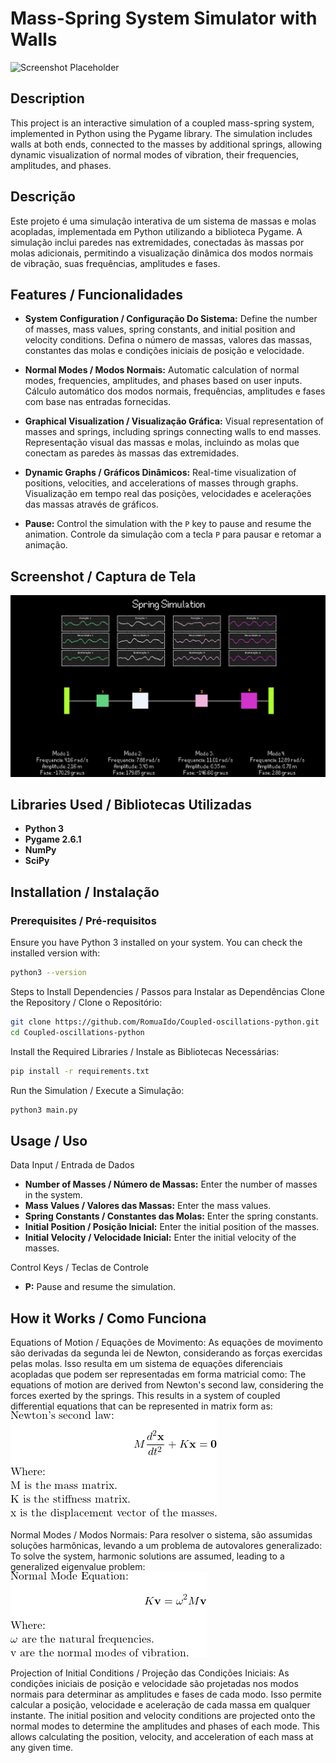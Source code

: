 # Mass-Spring System Simulator with Walls

![Screenshot Placeholder](path/to/screenshot.png)

## Description

This project is an interactive simulation of a coupled mass-spring system, implemented in Python using the Pygame library. The simulation includes walls at both ends, connected to the masses by additional springs, allowing dynamic visualization of normal modes of vibration, their frequencies, amplitudes, and phases.

## Descrição

Este projeto é uma simulação interativa de um sistema de massas e molas acopladas, implementada em Python utilizando a biblioteca Pygame. A simulação inclui paredes nas extremidades, conectadas às massas por molas adicionais, permitindo a visualização dinâmica dos modos normais de vibração, suas frequências, amplitudes e fases.

## Features / Funcionalidades

- **System Configuration / Configuração Do Sistema:**
  Define the number of masses, mass values, spring constants, and initial position and velocity conditions.
  Defina o número de massas, valores das massas, constantes das molas e condições iniciais de posição e velocidade.

- **Normal Modes / Modos Normais:**
  Automatic calculation of normal modes, frequencies, amplitudes, and phases based on user inputs.
  Cálculo automático dos modos normais, frequências, amplitudes e fases com base nas entradas fornecidas.

- **Graphical Visualization / Visualização Gráfica:**
  Visual representation of masses and springs, including springs connecting walls to end masses.
  Representação visual das massas e molas, incluindo as molas que conectam as paredes às massas das extremidades.

- **Dynamic Graphs / Gráficos Dinâmicos:**
  Real-time visualization of positions, velocities, and accelerations of masses through graphs.
  Visualização em tempo real das posições, velocidades e acelerações das massas através de gráficos.

- **Pause:**
  Control the simulation with the `P` key to pause and resume the animation.
  Controle da simulação com a tecla `P` para pausar e retomar a animação.

## Screenshot / Captura de Tela

![Screenshot Placeholder](assets/screenshot.png)


## Libraries Used / Bibliotecas Utilizadas

- **Python 3**
- **Pygame 2.6.1**
- **NumPy**
- **SciPy**

## Installation / Instalação


### Prerequisites / Pré-requisitos

Ensure you have Python 3 installed on your system. You can check the installed version with:

```bash
python3 --version
```
Steps to Install Dependencies / Passos para Instalar as Dependências
Clone the Repository / Clone o Repositório:

```bash
git clone https://github.com/RomuaIdo/Coupled-oscillations-python.git
cd Coupled-oscillations-python
```

Install the Required Libraries / Instale as Bibliotecas Necessárias:

```bash
pip install -r requirements.txt
```

Run the Simulation / Execute a Simulação:

```bash
python3 main.py
```

## Usage / Uso
Data Input / Entrada de Dados
- **Number of Masses / Número de Massas:** Enter the number of masses in the system.
- **Mass Values / Valores das Massas:** Enter the mass values.
- **Spring Constants / Constantes das Molas:** Enter the spring constants.
- **Initial Position / Posição Inicial:** Enter the initial position of the masses.
- **Initial Velocity / Velocidade Inicial:** Enter the initial velocity of the masses.

Control Keys / Teclas de Controle
- **P:** Pause and resume the simulation.

## How it Works / Como Funciona
Equations of Motion / Equações de Movimento:
As equações de movimento são derivadas da segunda lei de Newton, considerando as forças exercidas pelas molas. Isso resulta em um sistema de equações diferenciais acopladas que podem ser representadas em forma matricial como:
The equations of motion are derived from Newton's second law, considering the forces exerted by the springs. This results in a system of coupled differential equations that can be represented in matrix form as:
![Equation Placeholder](assets/Second-Law-of-Newton.png)

Normal Modes / Modos Normais:
Para resolver o sistema, são assumidas soluções harmônicas, levando a um problema de autovalores generalizado:
To solve the system, harmonic solutions are assumed, leading to a generalized eigenvalue problem:
![Equation Placeholder](assets/Normal-mode-equation.png)

Projection of Initial Conditions / Projeção das Condições Iniciais:
As condições iniciais de posição e velocidade são projetadas nos modos normais para determinar as amplitudes e fases de cada modo. Isso permite calcular a posição, velocidade e aceleração de cada massa em qualquer instante.
The initial position and velocity conditions are projected onto the normal modes to determine the amplitudes and phases of each mode. This allows calculating the position, velocity, and acceleration of each mass at any given time.
